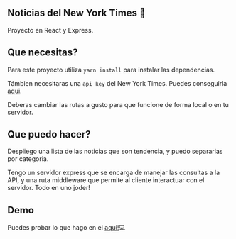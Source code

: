 ## Noticias del New York Times 📰

Proyecto en React y Express.

## Que necesitas?

Para este proyecto utiliza `yarn install` para instalar las dependencias.

Támbien necesitaras una `api key` del New York Times.
Puedes conseguirla [aqui](https://developer.nytimes.com).

Deberas cambiar las rutas a gusto para que funcione de forma local o en tu servidor.

## Que puedo hacer?

Despliego una lista de las noticias que son tendencia, y puedo separarlas por categoria.

Tengo un servidor express que se encarga de manejar las consultas a la API, y una ruta middleware que permite al cliente interactuar con el servidor. Todo en uno joder!

## Demo

Puedes probar lo que hago en el [aqui!](https://react-news-omniboy.herokuapp.com)💻